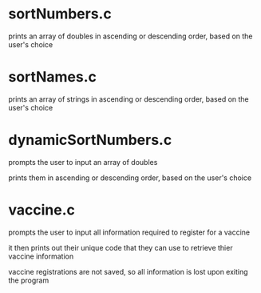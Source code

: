 # sortNumbers.c

prints an array of doubles in ascending or descending order, based on the user's choice

# sortNames.c

prints an array of strings in ascending or descending order, based on the user's choice

# dynamicSortNumbers.c

prompts the user to input an array of doubles

prints them in ascending or descending order, based on the user's choice

# vaccine.c

prompts the user to input all information required to register for a vaccine

it then prints out their unique code that they can use to retrieve thier vaccine information

vaccine registrations are not saved, so all information is lost upon exiting the program